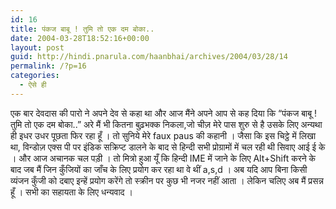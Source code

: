 ```yaml
---
id: 16
title: पंकज बाबू ! तुमि तो एक दम बोका..
date: 2004-03-28T18:52:16+00:00
layout: post
guid: http://hindi.pnarula.com/haanbhai/archives/2004/03/28/14
permalink: /?p=16
categories:
  - ऐसे ही
---
```

एक बार देवदास की पारो ने अपने देव से कहा था और आज मैंने अपने आप से कह दिया कि &#8220;पंकज बाबू ! तुमि तो एक दम बोका..&#8221; अरे मैं भी कितना बुढ़भक्क निकला,जो चीज़ मेरे पास शुरु से है उसके लिए अन्यथा ही इधर उधर पूछता फिर रहा हूँ । तो सुनिये मेरे faux paus की कहानी । जैसा कि इस चिट्ठे में लिखा था, विन्डोज़ एक्स पी पर इंडिक सक्रिप्ट डालने के बाद से हिन्दी सभी प्रोग्रामों में चल रही थी सिवाए आई ई के । और आज अचानक चल पड़ी । तो मित्रो हुआ यूँ कि हिन्दी IME में जाने के लिए Alt+Shift करने के बाद जब मैं जिन कुँजियों का जाँच के लिए प्रयोग कर रहा था वे थीं   a,s,d । अब यदि आप बिना किसी व्यंजन कुँजी को दबाए इन्हें प्रयोग करेंगे तो स्क्रीन पर कुछ भी नजर नहीं आता । लेकिन चलिए अब मैं प्रसन्न हूँ । सभी का सहायता के लिए धन्यवाद ।
